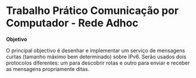 Trabalho Prático Comunicação por Computador - Rede Adhoc
==================================================================

<b> Objetivo</b>

O principal objectivo é desenhar e implementar um serviço de mensagens curtas (tamanho máximo bem determinado) sobre IPv6. Serão usados dois protocolos diferentes: um para descobrir rotas e outro para enviar e receber as mensagens propriamente ditas.
